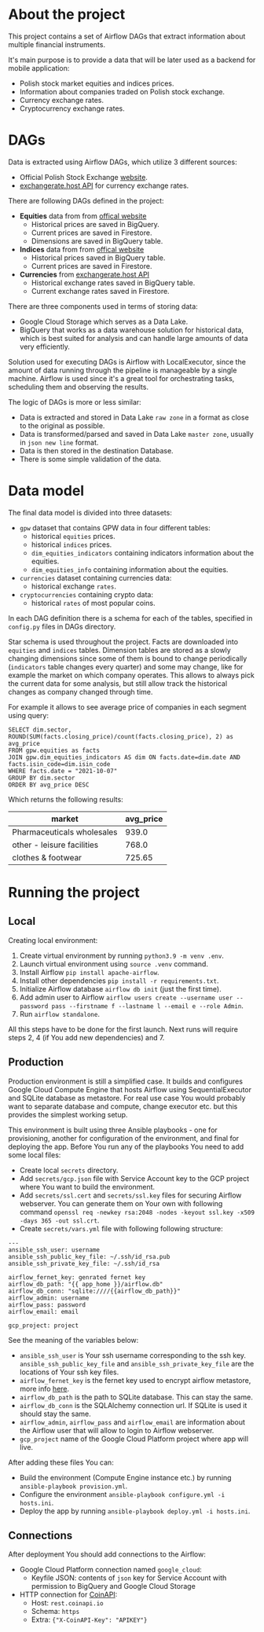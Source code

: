 # About the project

This project contains a set of Airflow DAGs that extract information about multiple financial instruments.

It's main purpose is to provide a data that will be later used as a backend for mobile application: 

* Polish stock market equities and indices prices.
* Information about companies traded on Polish stock exchange.
* Currency exchange rates.
* Cryptocurrency exchange rates.

# DAGs

Data is extracted using Airflow DAGs, which utilize 3 different sources:

* Official Polish Stock Exchange [website](https://www.gpw.pl).
* [exchangerate.host API](https://exchangerate.host/#/) for currency exchange rates.

There are following DAGs defined in the project:
* **Equities** data from from [offical website](https://www.gpw.pl)
    * Historical prices are saved in BigQuery.
    * Current prices are saved in Firestore.
    * Dimensions are saved in BigQuery table.
* **Indices** data from from [offical website](https://www.gpw.pl)
    * Historical prices saved in BigQuery table.
    * Current prices are saved in Firestore.
* **Currencies** from [exchangerate.host API](https://exchangerate.host/#/)
    * Historical exchange rates saved in BigQuery table.
    * Current exchange rates saved in Firestore.

There are three components used in terms of storing data:

* Google Cloud Storage which serves as a Data Lake.
* BigQuery that works as a data warehouse solution for historical data, which is best suited for analysis and can handle large amounts of data very efficiently.

Solution used for executing DAGs is Airflow with LocalExecutor, since the amount of data running through the pipeline is manageable by a single machine. Airflow is used since it's a great tool for orchestrating tasks, scheduling them and observing the results.

The logic of DAGs is more or less similar:
* Data is extracted and stored in Data Lake `raw zone` in a format as close to the original as possible.
* Data is transformed/parsed and saved in Data Lake `master zone`, usually in `json new line` format.
* Data is then stored in the destination Database.
* There is some simple validation of the data.

# Data model

The final data model is divided into three datasets:
* `gpw` dataset that contains GPW data in four different tables:
    * historical `equities` prices.
    * historical `indices` prices.
    * `dim_equities_indicators` containing indicators information about the equities.
    * `dim_equities_info` containing information about the equities.
* `currencies` dataset containing currencies data:
    * historical exchange `rates`.
* `cryptocurrencies` containing crypto data:
    * historical `rates` of most popular coins.

In each DAG definition there is a schema for each of the tables, specified in `config.py` files in DAGs directory.

Star schema is used throughout the project. Facts are downloaded into `equities` and `indices` tables. Dimension tables are stored as a slowly changing dimensions since some of them is bound to change periodically (`indicators` table changes every quarter) and some may change, like for example the market on which company operates.
This allows to always pick the current data for some analysis, but still allow track the historical changes as company changed through time.

For example it allows to see average price of companies in each segment using query:

```
SELECT dim.sector, ROUND(SUM(facts.closing_price)/count(facts.closing_price), 2) as avg_price
FROM gpw.equities as facts
JOIN gpw.dim_equities_indicators AS dim ON facts.date=dim.date AND facts.isin_code=dim.isin_code
WHERE facts.date = "2021-10-07"
GROUP BY dim.sector
ORDER BY avg_price DESC
```

Which returns the following results:

| market                     | avg_price |
|----------------------------|-----------|
| Pharmaceuticals wholesales | 939.0     |
| other - leisure facilities | 768.0     |
| clothes & footwear         | 725.65    |

# Running the project

## Local

Creating local environment:

1. Create virtual environment by running `python3.9 -m venv .env`.
2. Launch virtual environment using `source .venv` command.
3. Install Airflow `pip install apache-airflow`.
4. Install other dependencies `pip install -r requirements.txt`.
5. Initialize Airflow database `airflow db init` (just the first time).
6. Add admin user to Airflow `airflow users create --username user --password pass --firstname f --lastname l --email e --role Admin`.
7. Run `airflow standalone`.

All this steps have to be done for the first launch. Next runs will require steps 2, 4 (if You add new dependencies) and 7.

## Production

Production environment is still a simplified case. It builds and configures Google Cloud Compute Engine that hosts Airflow using SequentialExecutor and SQLite database as metastore. For real use case You would probably want to separate database and compute, change executor etc. but this provides the simplest working setup.

This environment is built using three Ansible playbooks - one for provisioning, another for configuration of the environment, and final for deploying the app. Before You run any of the playbooks You need to add some local files:

* Create local `secrets` directory.
* Add `secrets/gcp.json` file with Service Account key to the GCP project where You want to build the environment.
* Add `secrets/ssl.cert` and `secrets/ssl.key` files for securing Airflow webserver. You can generate them on Your own with following command `openssl req -newkey rsa:2048 -nodes -keyout ssl.key -x509 -days 365 -out ssl.crt`.
* Create `secrets/vars.yml` file with following following structure:

```
---
ansible_ssh_user: username
ansible_ssh_public_key_file: ~/.ssh/id_rsa.pub
ansible_ssh_private_key_file: ~/.ssh/id_rsa

airflow_fernet_key: genrated fernet key
airflow_db_path: "{{ app_home }}/airflow.db"
airflow_db_conn: "sqlite:////{{airflow_db_path}}"
airflow_admin: username
airflow_pass: password
airflow_email: email

gcp_project: project
```

See the meaning of the variables below:
* `ansible_ssh_user` is Your ssh username corresponding to the ssh key. `ansible_ssh_public_key_file` and `ansible_ssh_private_key_file` are the locations of Your ssh key files.
* `airflow_fernet_key` is the fernet key used to encrypt airflow metastore, more info [here](https://airflow.apache.org/docs/apache-airflow/stable/security/secrets/fernet.html).
* `airflow_db_path` is the path to SQLite database. This can stay the same.
* `airflow_db_conn` is the SQLAlchemy connection url. If SQLite is used it should stay the same.
* `airflow_admin`, `airflow_pass` and `airflow_email` are information about the Airflow user that will allow to login to Airflow webserver.
* `gcp_project` name of the Google Cloud Platform project where app will live.

After adding these files You can:

* Build the environment (Compute Engine instance etc.) by running `ansible-playbook provision.yml`.
* Configure the environment `ansible-playbook configure.yml -i hosts.ini`.
* Deploy the app by running `ansible-playbook deploy.yml -i hosts.ini`.

## Connections

After deployment You should add connections to the Airflow:
* Google Cloud Platform connection named `google_cloud`:
    * Keyfile JSON: contents of `json` key for Service Account with permission to BigQuery and Google Cloud Storage
* HTTP connection for [CoinAPI](https://www.coinapi.io):
    * Host: `rest.coinapi.io`
    * Schema: `https`
    * Extra: `{"X-CoinAPI-Key": "APIKEY"}`
